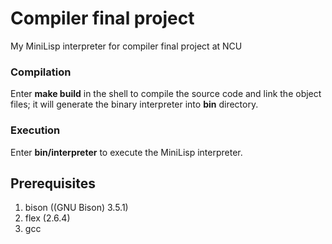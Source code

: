# Compiler final project
My MiniLisp interpreter for compiler final project at NCU

### Compilation
Enter **make build** in the shell to compile the source code and link the object files; it will generate the binary interpreter into **bin** directory.

### Execution
Enter **bin/interpreter** to execute the MiniLisp interpreter.

## Prerequisites
1. bison ((GNU Bison) 3.5.1)
2. flex (2.6.4)
3. gcc

